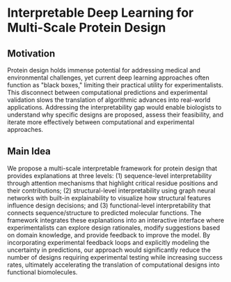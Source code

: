 # Interpretable Deep Learning for Multi-Scale Protein Design

## Motivation
Protein design holds immense potential for addressing medical and environmental challenges, yet current deep learning approaches often function as "black boxes," limiting their practical utility for experimentalists. This disconnect between computational predictions and experimental validation slows the translation of algorithmic advances into real-world applications. Addressing the interpretability gap would enable biologists to understand why specific designs are proposed, assess their feasibility, and iterate more effectively between computational and experimental approaches.

## Main Idea
We propose a multi-scale interpretable framework for protein design that provides explanations at three levels: (1) sequence-level interpretability through attention mechanisms that highlight critical residue positions and their contributions; (2) structural-level interpretability using graph neural networks with built-in explainability to visualize how structural features influence design decisions; and (3) functional-level interpretability that connects sequence/structure to predicted molecular functions. The framework integrates these explanations into an interactive interface where experimentalists can explore design rationales, modify suggestions based on domain knowledge, and provide feedback to improve the model. By incorporating experimental feedback loops and explicitly modeling the uncertainty in predictions, our approach would significantly reduce the number of designs requiring experimental testing while increasing success rates, ultimately accelerating the translation of computational designs into functional biomolecules.